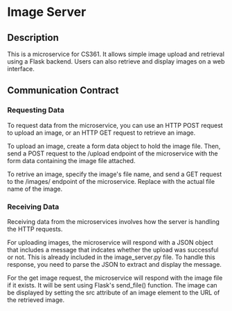 # Image Server

## Description

This is a microservice for CS361. It allows simple image upload and retrieval using a Flask backend. Users can also retrieve and display images on a web interface.

## Communication Contract

### Requesting Data

To request data from the microservice, you can use an HTTP POST request to upload an image, or an HTTP GET request to retrieve an image. 

To upload an image, create a form data object to hold the image file. Then, send a POST request to the /upload endpoint of the microservice with the form data containing the image file attached. 

To retrive an image, specify the image's file name, and send a GET request to the /images/<filename> endpoint of the microservice. Replace <filename> with the actual file name of the image.

### Receiving Data

Receiving data from the microservices involves how the server is handling the HTTP requests.

For uploading images, the microservice will respond with a JSON object that includes a message that indcates whether the upload was successful or not. This is already included in the image_server.py file. To handle this response, you need to parse the JSON to extract and display the message.

For the get image request, the microservice will respond with the image file if it exists. It will be sent using Flask's send_file() function. The image can be displayed by setting the src attribute of an image element to the URL of the retrieved image. 
